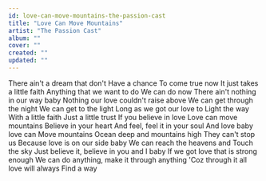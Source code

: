 ```yaml
---
id: love-can-move-mountains-the-passion-cast
title: "Love Can Move Mountains"
artist: "The Passion Cast"
album: ""
cover: ""
created: ""
updated: ""
---
```


There ain't a dream that don't
Have a chance
To come true now
It just takes a little faith
Anything that we want to do
We can do now
There ain't nothing in our way baby
Nothing our love couldn't raise above
We can get through the night
We can get to the light
Long as we got our love to
Light the way
With a little faith
Just a little trust
If you believe in love
Love can move mountains
Believe in your heart
And feel, feel it in your soul
And love baby love can
Move mountains
Ocean deep and mountains high
They can't stop us
Because love is on our side baby
We can reach the heavens and
Touch the sky
Just believe it, believe in you and I baby
If we got love that is strong enough
We can do anything, make it
through anything
'Coz through it all love will always
Find a way
